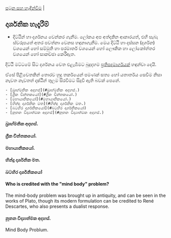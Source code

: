 [පටුන සහ හැඳින්වීම](/index.md) |

## දාර්ශනික හැදෑරීම්

- දිට්ඨින් හා දර්ශනය වෙන්කර ගැනීම.
ලෝකය අප අත්දකින ආකාරයත්, එහි සැබෑ ස්වරූපයත් අතර පවත්නා වෙනස හඳුනාගැනීම.
මෙය දිට්ඨි හා දස්සන (දර්ශන) වශයෙන් හෝ සම්මුති හා පරමාර්ත වශයෙන් හෝ ලෞකික හා ලෝකෝත්තර වශයෙන් හෝ සාකච්ඡා කෙරීඇත.

දිට්ඨි මට්ටමේ සිට දර්ශනය වෙත එළැඹීමට බුදුදහම [ප්‍රතිපදාමාර්ගයක්]() හඳුන්වා දෙයි.

ඒසේ පිළිවෙතකින් තොරව හුදු තර්කයෙන් පමණක් සත්‍ය හෝ යතාර්තය සෙවීම නිසා නැවත නැවතත් දෘෂ්ඨීන් තුලම සිරවීමට සිදුවී ඇති බවක් පෙනේ.

	- [බ්‍රාහ්මනික අදහස්](#බ්‍රාහ්මනික අදහස්.)
	- [ග්‍රීක චින්තකයෝ](#ග්‍රීක චින්තකයෝ.)
	- [මහායානිකයෝ](#මහායානිකයෝ.)
	- [හින්දු දාර්ශනික මත](#හින්දු දාර්ශනික මත.)
	- [බටහිර දාර්ශනිකයෝ](#බටහිර දාර්ශනිකයෝ)
	- [නූතන විද්‍යාත්මක අදහස්](#නූතන විද්‍යාත්මක අදහස්.)

#### බ්‍රාහ්මනික අදහස්.
#### ග්‍රීක චින්තකයෝ.
#### මහායානිකයෝ.
#### හින්දු දාර්ශනික මත.



#### බටහිර දාර්ශනිකයෝ

#### Who is credited with the "mind body" problem?
The mind-body problem was brought up in antiquity, and can be seen in the works of Plato, though its modern formulation can be credited to René Descartes, who also presents a dualist response.



#### නූතන විද්‍යාත්මක අදහස්.

Mind Body Problum.
